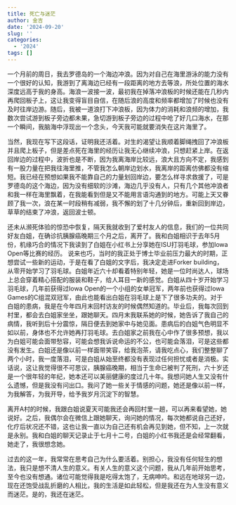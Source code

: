 ```yaml
---
title: 死亡与迷茫
author: 金吉
date: '2024-09-20'
slug: ''
categories:
  - '2024'
tags: []
---
```



一个月前的周日，我去罗德岛的一个海边冲浪。因为对自己在海里游泳的能力没有一个很好的认知，我游到了离海边已经有一段距离的地方去等浪，所处位置的海水深度远高于我的身高。海浪一波接一波，最初我在掉落冲浪板的时候还能在几秒内再爬回板子上，这让我变得盲目自信，在随后浪的高度和频率都增加了时候也没有及时往岸边游。随后，我被一道浪打下冲浪板，因为体力的消耗和浪频的增加，我数次尝试游到板子旁边都未果，急切游到板子旁边的过程中呛了好几口海水，在那一个瞬间，我脑海中浮现出一个念头，今天我可能就要消失在这片海里了。

当然，我现在写下这段话，证明我还活着。对生的渴望让我顺着脚绳拽回了冲浪板并且爬上板子，但是差点死在海里的经历让我无心继续冲浪，只想赶紧上岸。在返回岸边的过程中，波折也是不断，因为我离海岸比较远，浪大且方向不定，我感到有一股力量在把我往海里推，不管我怎么朝岸边划水，我离岸的距离仿佛都没有缩短。我已经在预想如果我不能靠自己的力量划回岸边，要怎么样寻求救援了，可是罗德岛的这个海边，因为没有细软的沙滩，海边几乎没有人，只有几个其他冲浪者和我一样在海里飘着，在我能看到但是又不能用言语沟通到的地方。可能上天又眷顾了我一次，浪在某一时段稍有减弱，我不懈的划了十几分钟后，重新回到岸边，草草的结束了冲浪，返回波士顿。

还未从濒死体验的惊恐中恢复，隔天我就收到了爱村友人的信息，我们的一位共同好友白姐，在确诊抗胰腺癌晚期三个月之后，离开了。我和白姐相识于去年5月份，机缘巧合的情况下我读到了白姐在小红书上分享她在ISU打羽毛球，参加Iowa Open等比赛的经历。 说来也巧，当时的我正处于博士毕业前压力最大的时期，正想尝试一些新的运动，于是在看了白姐的文字后，我决定走进Forker building，从零开始学习了羽毛球。白姐年近六十却看着特别年轻，她是一位时尚达人，球场上总会穿着精心搭配的服装和鞋子，给人耳目一新的感觉。白姐从四十岁开始学习羽毛球，几年前获得过Iowa Open的一个小组的女单冠军，两年前也获得过Iowa Games的C组混双冠军，由此也能看出白姐在羽毛球上是下了很多功夫的。对于白姐的患病，我是在今年四月末回村访友的时候偶然知道的。毕业后，我每次回到村里，都会去白姐家坐坐，跟她聊天。四月末我联系她的时候，她告诉了我自己的病情，我听到后十分震惊，隔日便去到她家中与她见面。患病后的白姐气色明显不如以前，身体也不允许她再打羽毛球。去白姐家之前我在心中作了很多预想，我以为白姐可能会面带愁容，可能会想我诉说命运的不公，也可能会落泪，可是这些都没有发生。白姐还是像以前一样面带笑容，给我泡茶，请我吃点心，我们整整聊了两个小时，我一度落泪，可是白姐从始至终都没有表现过任何担忧或者是消极。实话说，这让我觉得很不可思议，胰腺癌晚期，相当于生命已被判了死刑，六十岁还是一个很年轻的年纪，她本还可以美丽健康的度过几十年。我想问她人生又没有什么遗憾，但是我没有问出口。我问了她一些关于情感的问题，她还是像以前一样，为我解答，为我开导，给予我岁月沉淀下的智慧。

离开A村的时候，我跟白姐说夏天可能我还会再回村里一趟，可以再来看望她，她说好。之后，我偶尔会在微信上跟她聊天，询问她的情况，每次她都说自己还好，化疗后状况还不错，这也让我一直以为自己还有机会再见到她，但不知，上一次就是永别。我和白姐的聊天记录止于七月十二号，白姐的小红书我还是会经常翻看，她走了，我很想念她。

过去的这一年，我常常在思考自己为什么要活着。别担心，我没有任何轻生的想法，我只是想不清人生的意义。有关人生的意义这个问题，我从几年前开始思考，至今也没有想通。诸位可能觉得我是吃得太饱了，无病呻吟。和远在地球另一边，现在还饱受战乱折磨的人相比，我的生活是如此轻松，但是我还在为人生没有意义而迷茫。是的，我还在迷茫。







